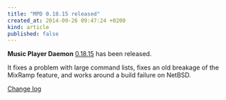 ```yaml
---
title: "MPD 0.18.15 released"
created_at: 2014-09-26 09:47:24 +0200
kind: article
published: false
---
```


**Music Player Daemon** [0.18.15](/download/mpd/0.18/mpd-0.18.15.tar.xz)
has been released.

It fixes a problem with large command lists, fixes an old breakage of
the MixRamp feature, and works around a build failure on NetBSD.

[Change log](https://raw.githubusercontent.com/MusicPlayerDaemon/MPD/v0.18.15/NEWS)
